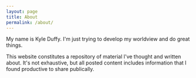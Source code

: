 ```yaml
---
layout: page
title: About
permalink: /about/
---
```


My name is Kyle Duffy. I'm just trying to develop my worldview and do great things.

This website constitutes a repository of material I've thought and written about. It's not exhaustive, but all posted content includes information that I found productive to share publically.